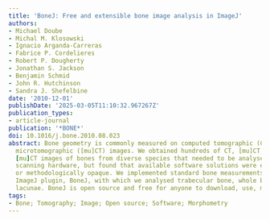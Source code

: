 ```yaml
---
title: 'BoneJ: Free and extensible bone image analysis in ImageJ'
authors:
- Michael Doube
- Michal M. Klosowski
- Ignacio Arganda-Carreras
- Fabrice P. Cordelieres
- Robert P. Dougherty
- Jonathan S. Jackson
- Benjamin Schmid
- John R. Hutchinson
- Sandra J. Shefelbine
date: '2010-12-01'
publishDate: '2025-03-05T11:10:32.967267Z'
publication_types:
- article-journal
publication: '*BONE*'
doi: 10.1016/j.bone.2010.08.023
abstract: Bone geometry is commonly measured on computed tomographic (CT) and X-ray
  microtomographic ([mu]CT) images. We obtained hundreds of CT, [mu]CT and synchrotron
  [mu]CT images of bones from diverse species that needed to be analysed remote from
  scanning hardware, but found that available software solutions were expensive, inflexible
  or methodologically opaque. We implemented standard bone measurements in a novel
  ImageJ plugin, BoneJ, with which we analysed trabecular bone, whole bones and osteocyte
  lacunae. BoneJ is open source and free for anyone to download, use, modify and distribute.
tags:
- Bone; Tomography; Image; Open source; Software; Morphometry
---
```

